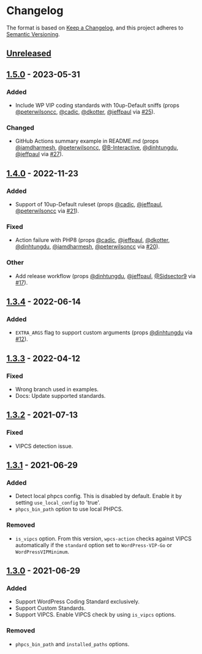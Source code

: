 # Changelog

The format is based on [Keep a Changelog](https://keepachangelog.com/en/1.0.0/),
and this project adheres to [Semantic Versioning](https://semver.org/spec/v2.0.0.html).

## [Unreleased]

## [1.5.0] - 2023-05-31
### Added
- Include WP VIP coding standards with 10up-Default sniffs (props [@peterwilsoncc](https://github.com/peterwilsoncc), [@cadic](https://github.com/cadic), [@dkotter](https://github.com/dkotter), [@jeffpaul](https://github.com/jeffpaul) via [#25](https://github.com/10up/wpcs-action/pull/25)).

### Changed
- GitHub Actions summary example in README.md (props [@iamdharmesh](https://github.com/iamdharmesh), [@peterwilsoncc](https://github.com/peterwilsoncc), [@B-Interactive](https://github.com/B-Interactive), [@dinhtungdu](https://github.com/dinhtungdu), [@jeffpaul](https://github.com/jeffpaul) via [#27](https://github.com/10up/wpcs-action/pull/27)).

## [1.4.0] - 2022-11-23
### Added
- Support of 10up-Default ruleset (props [@cadic](https://github.com/cadic), [@jeffpaul](https://github.com/jeffpaul), [@peterwilsoncc](https://github.com/peterwilsoncc) via [#21](https://github.com/10up/wpcs-action/pull/21)).

### Fixed
- Action failure with PHP8 (props [@cadic](https://github.com/cadic), [@jeffpaul](https://github.com/jeffpaul), [@dkotter](https://github.com/dkotter), [@dinhtungdu](https://github.com/dinhtungdu), [@iamdharmesh](https://github.com/iamdharmesh), [@peterwilsoncc](https://github.com/peterwilsoncc) via [#20](https://github.com/10up/wpcs-action/pull/20)).

### Other
- Add release workflow (props [@dinhtungdu](https://github.com/dinhtungdu), [@jeffpaul](https://github.com/jeffpaul), [@Sidsector9](https://github.com/Sidsector9) via [#17](https://github.com/10up/wpcs-action/pull/17)).

## [1.3.4] - 2022-06-14
### Added
- `EXTRA_ARGS` flag to support custom arguments (props [@dinhtungdu](https://github.com/dinhtungdu) via [#12](https://github.com/10up/wpcs-action/pull/12)).

## [1.3.3] - 2022-04-12
### Fixed
- Wrong branch used in examples.
- Docs: Update supported standards.

## [1.3.2] - 2021-07-13
### Fixed
- VIPCS detection issue.

## [1.3.1] - 2021-06-29
### Added
- Detect local phpcs config. This is disabled by default. Enable it by setting `use_local_config` to 'true'.
- `phpcs_bin_path` option to use local PHPCS.

### Removed
- `is_vipcs` option. From this version, `wpcs-action` checks against VIPCS automatically if the `standard` option set to `WordPress-VIP-Go` or `WordPressVIPMinimum`.

## [1.3.0] - 2021-06-29
### Added
- Support WordPress Coding Standard exclusively.
- Support Custom Standards.
- Support VIPCS. Enable VIPCS check by using `is_vipcs` options.

### Removed
- `phpcs_bin_path` and `installed_paths` options.

[Unreleased]: https://github.com/10up/wpcs-action/compare/stable...develop
[1.5.0]: https://github.com/10up/wpcs-action/compare/v1.4.0...v1.5.0
[1.4.0]: https://github.com/10up/wpcs-action/compare/v1.3.4...v1.4.0
[1.3.4]: https://github.com/10up/wpcs-action/compare/v1.3.3...v1.3.4
[1.3.3]: https://github.com/10up/wpcs-action/compare/v1.3.2...v1.3.3
[1.3.2]: https://github.com/10up/wpcs-action/compare/v1.3.1...v1.3.2
[1.3.1]: https://github.com/10up/wpcs-action/compare/v1.3.0...v1.3.1
[1.3.0]: https://github.com/10up/wpcs-action/compare/v1.2.0...v1.3.0
